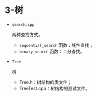 # 3-树

- `search.cpp`
  
  两种查找方式。

  - `sequential_search` 函数：线性查找；
  - `binary_search` 函数：二分查找。

- `Tree`
  
  树

  - Tree.h：树结构的类文件；
  - TreeTest.cpp：树结构的测试文件。
